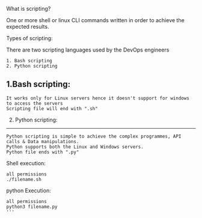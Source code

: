 What is scripting?

One or more shell or linux CLI commands written in order to achieve the expected results.

Types of scripting: 

There are two scripting languages used by the DevOps engineers 
```
1. Bash scripting 
2. Python scripting 
```
1.Bash scripting: 
-------------- 
``` 
It works only for Linux servers hence it doesn't support for windows to access the servers 
Scripting file will end with ".sh"
``` 

2. Python scripting: 
---------- 
``` 
Python scripting is simple to achieve the complex programmes, API calls & Data manipulations.
Python supports both the Linux and Windows servers.
Python file ends with ".py" 
```
Shell execution:

```
all permissions
./filename.sh
```
python Execution:

```
all permissions
python3 filename.py
'''
